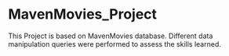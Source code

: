 # MavenMovies_Project
This Project is based on MavenMovies database. Different data manipulation queries were performed to assess the skills learned.
